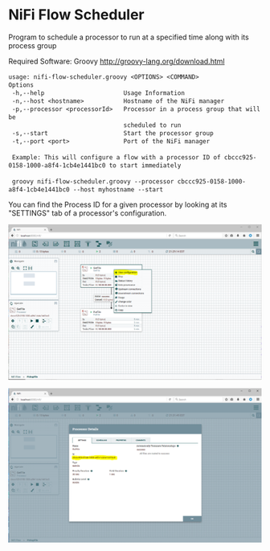 # NiFi Flow Scheduler
Program to schedule a processor to run at a specified time along with its process group

Required Software: Groovy http://groovy-lang.org/download.html

```
usage: nifi-flow-scheduler.groovy <OPTIONS> <COMMAND>
Options
 -h,--help                      Usage Information
 -n,--host <hostname>           Hostname of the NiFi manager
 -p,--processor <processorId>   Processor in a process group that will be
                                scheduled to run
 -s,--start                     Start the processor group
 -t,--port <port>               Port of the NiFi manager
 
 Example: This will configure a flow with a processor ID of cbccc925-0158-1000-a8f4-1cb4e1441bc0 to start immediately
 
 groovy nifi-flow-scheduler.groovy --processor cbccc925-0158-1000-a8f4-1cb4e1441bc0 --host myhostname --start
 ```
 You can find the Process ID for a given processor by looking at its "SETTINGS" tab of a processor's configuration.
 
 ![Example1](https://github.com/codingogre/nifi-flow-management/blob/master/images/NiFi%20Github%20Example%201.PNG)
 
 ![Example2](https://github.com/codingogre/nifi-flow-management/blob/master/images/NiFi%20Github%20Example%202.PNG)
 
